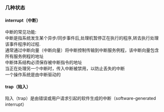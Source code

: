 ### 几种状态
#### interrupt（中断）
中断的常见功能:  
中断是指系统发生某个异步/同步事件后,处理机暂停正在执行的程序,转去执行处理该事件程序的过程.<br/>
通常通过中断向量（中断向量）将中断控制传输到中断服务例程，该中断向量包含所有服务例程的地址<br/>
中断体系结构必须保存被中断指令的地址<br/>
当正在处理另一个中断时，传入中断被禁用，以防止丢失的中断<br/>
一个操作系统是由中断驱动的<br/>

#### trap（陷入）
陷入（trap）是由错误或用户请求引起的软件生成的中断（software-generated interrupt）<br/>
